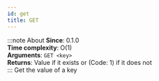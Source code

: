 ```yaml
---
id: get
title: GET
---
```

:::note About
**Since**: 0.1.0  
**Time complexity**: O(1)  
**Arguments**: `GET <key>`  
**Returns**: Value if it exists or (Code: 1) if it does not  
:::
Get the value of a key